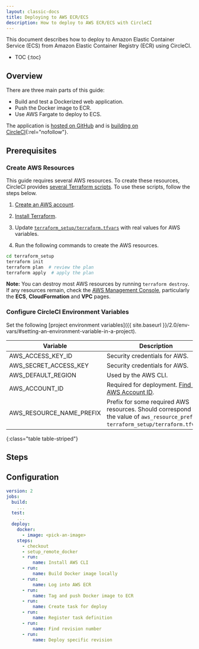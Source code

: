 ```yaml
---
layout: classic-docs
title: Deploying to AWS ECR/ECS
description: How to deploy to AWS ECR/ECS with CircleCI
---
```


This document describes
how to deploy to Amazon Elastic Container Service (ECS) from Amazon Elastic Container Registry (ECR)
using CircleCI.

* TOC
{:toc}

## Overview

There are three main parts of this guide:

- Build and test a Dockerized web application.
- Push the Docker image to ECR.
- Use AWS Fargate to deploy to ECS.

The application is [hosted on GitHub](https://github.com/CircleCI-Public/circleci-demo-aws-ecs-ecr)
and is [building on CircleCI](https://circleci.com/gh/CircleCI-Public/circleci-demo-aws-ecs-ecr){:rel="nofollow"}.

## Prerequisites

### Create AWS Resources

This guide requires several AWS resources.
To create these resources,
CircleCI provides [several Terraform scripts](https://github.com/CircleCI-Public/circleci-demo-aws-ecs-ecr/tree/master/terraform_setup).
To use these scripts,
follow the steps below.

1. [Create an AWS account](https://aws.amazon.com/premiumsupport/knowledge-center/create-and-activate-aws-account/).

2. [Install Terraform](https://www.terraform.io/).

3. Update [`terraform_setup/terraform.tfvars`](https://github.com/CircleCI-Public/circleci-demo-aws-ecs-ecr/blob/master/terraform_setup/terraform.tfvars) with real values for AWS variables.

4. Run the following commands
to create the AWS resources.

```bash
cd terraform_setup
terraform init
terraform plan  # review the plan
terraform apply  # apply the plan
```

**Note:**
You can destroy most AWS resources
by running `terraform destroy`.
If any resources remain,
check the [AWS Management Console](https://console.aws.amazon.com/),
particularly the **ECS**, **CloudFormation** and **VPC** pages.

### Configure CircleCI Environment Variables

Set the following [project environment variables]({{ site.baseurl }}/2.0/env-vars/#setting-an-environment-variable-in-a-project).

Variable                 | Description
-------------------------|------------
AWS_ACCESS_KEY_ID        | Security credentials for AWS.
AWS_SECRET_ACCESS_KEY    | Security credentials for AWS.
AWS_DEFAULT_REGION       | Used by the AWS CLI.
AWS_ACCOUNT_ID           | Required for deployment. [Find your AWS Account ID](https://docs.aws.amazon.com/IAM/latest/UserGuide/console_account-alias.html#FindingYourAWSId).
AWS_RESOURCE_NAME_PREFIX | Prefix for some required AWS resources. Should correspond to the value of `aws_resource_prefix` in `terraform_setup/terraform.tfvars`.
{:class="table table-striped"}

## Steps

## Configuration

```yaml
version: 2
jobs:
  build:
    ...
  test:
    ...
  deploy:
    docker:
      - image: <pick-an-image>
    steps:
      - checkout
      - setup_remote_docker
      - run:
          name: Install AWS CLI
      - run:
          name: Build Docker image locally
      - run:
          name: Log into AWS ECR
      - run:
          name: Tag and push Docker image to ECR
      - run:
          name: Create task for deploy
      - run:
          name: Register task definition
      - run:
          name: Find revision number
      - run:
          name: Deploy specific revision
```
